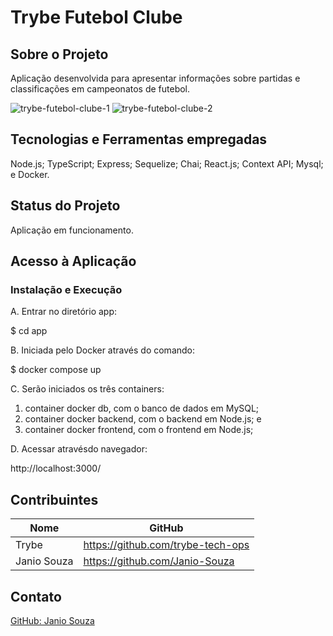 # Trybe Futebol Clube

## Sobre o Projeto
Aplicação desenvolvida para apresentar informações sobre partidas e classificações em campeonatos de futebol.

![trybe-futebol-clube-1](./app/frontend/TFC.gif)
![trybe-futebol-clube-2](./app/trybe-futebol-clube-2.png)

## Tecnologias e Ferramentas empregadas
Node.js;
TypeScript;
Express;
Sequelize;
Chai;
React.js;
Context API;
Mysql; e
Docker.

## Status do Projeto
Aplicação em funcionamento.

## Acesso à Aplicação
### Instalação e Execução
A. Entrar no diretório app:

  $ cd app

B. Iniciada pelo Docker através do comando:
  
  $ docker compose up

C. Serão iniciados os três containers:
  1. container docker db, com o banco de dados em MySQL;
  2. container docker backend, com o backend em Node.js; e
  3. container docker frontend, com o frontend em Node.js;

D. Acessar atravésdo navegador:
  <p>http://localhost:3000/</p>

## Contribuintes
|Nome|GitHub|
| -------- | -------- |
|Trybe|https://github.com/trybe-tech-ops|
|Janio Souza|https://github.com/Janio-Souza|

## Contato
[GitHub: Janio Souza](https://github.com/Janio-Souza)

